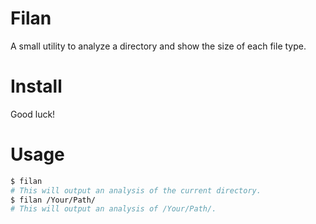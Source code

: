 # Filan
A small utility to analyze a directory and show the size of each file type.

# Install
Good luck!

# Usage
```sh
$ filan
# This will output an analysis of the current directory.
$ filan /Your/Path/
# This will output an analysis of /Your/Path/.
```
